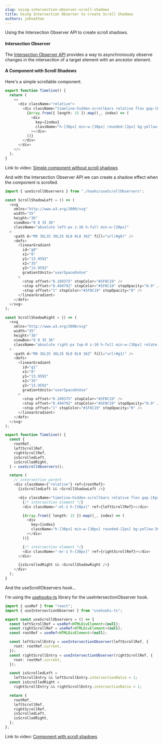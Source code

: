 ```yaml
---
slug: using-intersection-observer-scroll-shadows
title: Using Intersection Observer to Create Scroll Shadows
authors: johnathan
---
```


Using the Intersection Observer API to create scroll shadows.
<!-- truncate -->


#### Intersection Observer

The [Intersection Observer API](https://developer.mozilla.org/en-US/docs/Web/API/Intersection_Observer_API) provides a way to asynchronously observe changes in the intersection of a target element with an ancestor element.

#### A Component with Scroll Shadows

Here's a simple scrollable component.

```ts
export function Timeline() {
  return (
    <>
      <div className="relative">
        <div className="timeline-hidden-scrollbars relative flex gap-[6px] overflow-x-auto rounded-[3px] border border-solid border-timeline-border bg-timeline-background-100 p-1">
          {Array.from({ length: 15 }).map((_, index) => (
            <div
              key={index}
              className="h-[30px] min-w-[30px] rounded-[2px] bg-yellow-300"
            ></div>
          ))}
        </div>
      </div>
    </>
  );
}
```

Link to video: [Simple component without scroll shadows](1.webm)

And with the Intersection Observer API we can create a shadow effect when the component is scrolled.

```ts
import { useScrollObservers } from "./hooks/useScrollObservers";

const ScrollShadowLeft = () => (
  <svg
    xmlns="http://www.w3.org/2000/svg"
    width="35"
    height="36"
    viewBox="0 0 35 36"
    className="absolute left-px z-10 h-full min-w-[30px]"
  >
    <path d="M0 36L35 36L35 0L0 0L0 36Z" fill="url(#g0)" />
    <defs>
      <linearGradient
        id="g0"
        x1="0"
        y1="13.9592"
        x2="35"
        y2="13.9592"
        gradientUnits="userSpaceOnUse"
      >
        <stop offset="0.109375" stopColor="#1F0C19" />
        <stop offset="0.494792" stopColor="#1F0C19" stopOpacity="0.9" />
        <stop offset="1" stopColor="#1F0C19" stopOpacity="0" />
      </linearGradient>
    </defs>
  </svg>
);

const ScrollShadowRight = () => (
  <svg
    xmlns="http://www.w3.org/2000/svg"
    width="35"
    height="36"
    viewBox="0 0 35 36"
    className="absolute right-px top-0 z-10 h-full min-w-[30px] rotate-180"
  >
    <path d="M0 36L35 36L35 0L0 0L0 36Z" fill="url(#g1)" />
    <defs>
      <linearGradient
        id="g1"
        x1="0"
        y1="13.9592"
        x2="35"
        y2="13.9592"
        gradientUnits="userSpaceOnUse"
      >
        <stop offset="0.109375" stopColor="#1F0C19" />
        <stop offset="0.494792" stopColor="#1F0C19" stopOpacity="0.9" />
        <stop offset="1" stopColor="#1F0C19" stopOpacity="0" />
      </linearGradient>
    </defs>
  </svg>
);

export function Timeline() {
  const {
    rootRef,
    leftScrollRef,
    rightScrollRef,
    isScrolledLeft,
    isScrolledRight,
  } = useScrollObservers();

  return (
    // intersection parent
    <div className={"relative"} ref={rootRef}>
      {isScrolledLeft && <ScrollShadowLeft />}

      <div className="timeline-hidden-scrollbars relative flex gap-[6px] overflow-x-auto rounded-[3px] border border-solid border-timeline-border bg-timeline-background-100 p-1">
        {/* intersection element */}
        <div className="-ml-1 h-[30px]" ref={leftScrollRef}></div>

        {Array.from({ length: 15 }).map((_, index) => (
          <div
            key={index}
            className="h-[30px] min-w-[30px] rounded-[2px] bg-yellow-300"
          ></div>
        ))}

        {/* intersection element */}
        <div className="-mr-1 h-[30px]" ref={rightScrollRef}></div>
      </div>

      {isScrolledRight && <ScrollShadowRight />}
    </div>
  );
}
```

And the useScrollObservers hook...

I'm using the [usehooks-ts](https://usehooks-ts.com/react-hook/use-intersection-observer) library for the useIntersectionObserver hook.

```ts
import { useRef } from "react";
import { useIntersectionObserver } from "usehooks-ts";

export const useScrollObservers = () => {
  const leftScrollRef = useRef<HTMLDivElement>(null);
  const rightScrollRef = useRef<HTMLDivElement>(null);
  const rootRef = useRef<HTMLDivElement>(null);

  const leftScrollEntry = useIntersectionObserver(leftScrollRef, {
    root: rootRef.current,
  });
  const rightScrollEntry = useIntersectionObserver(rightScrollRef, {
    root: rootRef.current,
  });

  const isScrolledLeft =
    leftScrollEntry && leftScrollEntry.intersectionRatio < 1;
  const isScrolledRight =
    rightScrollEntry && rightScrollEntry.intersectionRatio < 1;

  return {
    rootRef,
    leftScrollRef,
    rightScrollRef,
    isScrolledLeft,
    isScrolledRight,
  };
};
```

Link to video: [Component with scroll shadows](2.webm)
